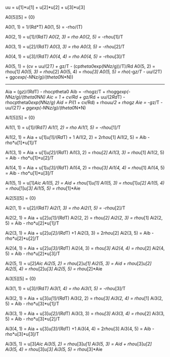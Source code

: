 uu = u[1]*u[1] + u[2]*u[2] + u[3]*u[3]




A0[5][5] = {0}

A0(1, 1) = 1/(Rd*T)
A0(1, 5) = -rho/(T)

A0(2, 1) = u[1]/(Rd*T)
A0(2, 3) = rho
A0(2, 5) = -rho*u[1]/T

A0(3, 1) = u[2]/(Rd*T)
A0(3, 3) = rho
A0(3, 5) = -rho*u[2]/T

A0(4, 1) = u[3]/(Rd*T)
A0(4, 4) = rho
A0(4, 5) = -rho*u[3]/T

A0(5, 1) = (cv + uu/(2*T) + g*z/T - (cp*theta0*exp(N*N*z/g))/T)/Rd
A0(5, 2) = rho*u[1]
A0(5, 3) = rho*u[2]
A0(5, 4) = rho*u[3]
A0(5, 5) = rho*(-g*z/T - uu/(2*T) + g*gcexp(-N*N*z/g)/(theta0*N*N))
*********************************************************************

Aia = (g*z)/(Rd*T) - rho*cp*theta0
Aib = -rho*g*z/T + rho*g*g*exp(-N*N*z/g)/(theta0*N*N)
Aic = 1 + cv/Rd + g*z/Rd + uu/(2*Rd*T) - rho*cp*theta0*exp(N*N*z/g)
Aid = Pi*(1 + cv/Rd) + rho*uu/2 + rho*g*z
Aie = -g*z/T - uu/(2*T) + g*g*exp(-N*N*z/g)/(theta0*N*N)



Ai1[5][5] = {0}

Ai1(1, 1) = u[1]/(Rd*T)
Ai1(1, 2) = rho
Ai1(1, 5) = -rho*u[1]/T

Ai1(2, 1) = Aia + u[1]*u[1]/(Rd*T) + 1
Ai1(2, 2) = 2*rho*u[1]
Ai1(2, 5) = Aib - rho*u[1]*u[1]/T

Ai1(3, 1) = Aia + u[1]*u[2]/(Rd*T)
Ai1(3, 2) = rho*u[2]
Ai1(3, 3) = rho*u[1]
Ai1(2, 5) = Aib - rho*u[1]*u[2]/T

Ai1(4, 1) = Aia + u[1]*u[3]/(Rd*T)
Ai1(4, 2) = rho*u[3]
Ai1(4, 4) = rho*u[1]
Ai1(4, 5) = Aib - rho*u[1]*u[3]/T

Ai1(5, 1) = u[1]*Aic
Ai1(5, 2) = Aid + rho*u[1]*u[1]
Ai1(5, 3) = rho*u[1]*u[2]
Ai1(5, 4) = rho*u[1]*u[3]
Ai1(5, 5) = rho*u[1]*Aie




Ai2[5][5] = {0}

Ai2(1, 1) = u[2]/(Rd*T)
Ai2(1, 3) = rho
Ai2(1, 5) = -rho*u[2]/T

Ai2(2, 1) = Aia + u[2]*u[1]/(Rd*T)
Ai2(2, 2) = rho*u[2]
Ai2(2, 3) = rho*u[1]
Ai2(2, 5) = Aib - rho*u[2]*u[1]/T

Ai2(3, 1) = Aia + u[2]*u[2]/(Rd*T) +1
Ai2(3, 3) = 2*rho*u[2]
Ai2(3, 5) = Aib - rho*u[2]*u[2]/T

Ai2(4, 1) = Aia + u[2]*u[3]/(Rd*T)
Ai2(4, 3) = rho*u[3]
Ai2(4, 4) = rho*u[2]
Ai2(4, 5) = Aib - rho*u[2]*u[3]/T

Ai2(5, 1) = u[2]*Aic
Ai2(5, 2) = rho*u[2]*u[1]
Ai2(5, 3) = Aid + rho*u[2]*u[2]
Ai2(5, 4) = rho*u[2]*u[3]
Ai2(5, 5) = rho*u[2]*Aie



Ai3[5][5] = {0}

Ai3(1, 1) = u[3]/(Rd*T)
Ai3(1, 4) = rho
Ai3(1, 5) = -rho*u[3]/T

Ai3(2, 1) = Aia + u[3]*u[1]/(Rd*T)
Ai3(2, 2) = rho*u[3]
Ai3(2, 4) = rho*u[1]
Ai3(2, 5) = Aib - rho*u[3]*u[1]/T

Ai3(3, 1) = Aia + u[3]*u[2]/(Rd*T)
Ai3(3, 3) = rho*u[3]
Ai3(3, 4) = rho*u[2]
Ai3(3, 5) = Aib - rho*u[3]*u[2]/T

Ai3(4, 1) = Aia + u[3]*u[3]/(Rd*T) +1
Ai3(4, 4) = 2*rho*u[3]
Ai3(4, 5) = Aib - rho*u[3]*u[3]/T

Ai3(5, 1) = u[3]*Aic
Ai3(5, 2) = rho*u[3]*u[1]
Ai3(5, 3) = Aid + rho*u[3]*u[2]
Ai3(5, 4) = rho*u[3]*u[3]
Ai3(5, 5) = rho*u[3]*Aie











